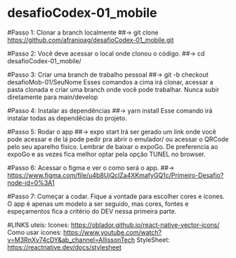 # desafioCodex-01_mobile

#Passo 1: Clonar a branch localmente
##-> git clone https://github.com/afranioag/desafioCodex-01_mobile.git

#Passo 2: Você deve acessar o local onde clonou o código.
##-> cd desafioCodex-01_mobile/

#Passo 3: Criar uma branch de trabalho pessoal
##-> git -b checkout desafioMob-01/SeuNome
Esses comandos a cima irá clonar, acessar a pasta clonada e criar uma branch onde você pode trabalhar. Nunca subir diretamente para main/develop

#Passo 4: Instalar as dependências
##-> yarn install 
Esse comando irá instalar todas as dependêcias do projeto.

#Passo 5: Rodar o app
##-> expo start
Irá ser gerado um link onde você pode acessar e de lá pode pedir pra abrir o emulador/ ou acessar o QRCode pelo seu aparelho fisico. Lembrar de baixar o expoGo.
De preferencia ao expoGo e as vezes fica melhor optar pela opção TUNEL no browser.

#Passo 6: Acessar o figma e ver o como será o app.
##-> https://www.figma.com/file/u4b8UjQclZa4XKmafyGQ1c/Primeiro-Desafio?node-id=0%3A1

#Passo 7: Começar a codar. 
Fique a vontade para escolher cores e ícones.
O app é apenas um modelo a ser seguido, mas cores, fontes e espeçamentos fica a critério do DEV nessa primeira parte.


#LINKS uteis:
Icones: https://oblador.github.io/react-native-vector-icons/
Como usar icones: https://www.youtube.com/watch?v=M3RnXv74cDY&ab_channel=AllissonTech
StyleSheet: https://reactnative.dev/docs/stylesheet
